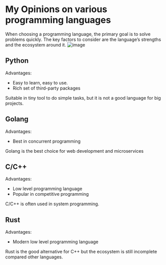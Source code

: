 # My Opinions on various programming languages

When choosing a programming language, the primary goal is to solve problems quickly. The key factors to consider are the language’s strengths and the ecosystem around it.
![image](https://github.com/user-attachments/assets/ede7461b-9c74-4aa8-a85b-1cab6975877c)

## Python
Advantages: 
- Easy to learn, easy to use.
- Rich set of third-party packages

Suitable in tiny tool to do simple tasks, but it is not a good language for big projects.

## Golang
Advantages:
- Best in concurrent programming

Golang is the best choice for web development and microservices

## C/C++
Advantages: 
- Low level programming language
- Popular in competitive programming

C/C++ is often used in system programming.

## Rust
Advantages:
- Modern low level programming language

Rust is the good alternative for C++ but the ecosystem is still incomplete compared other languages.
